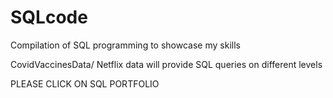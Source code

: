 # SQLcode
Compilation of SQL programming to showcase my skills


CovidVaccinesData/ Netflix data will provide SQL queries on different levels

PLEASE CLICK ON SQL PORTFOLIO
